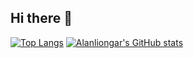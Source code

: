 ## Hi there 👋
[![Top Langs](https://github-readme-stats.vercel.app/api/top-langs/?username=alanliongar&layout=compact)](https://github.com/anuraghazra/github-readme-stats)
[![Alanliongar's GitHub stats](https://github-readme-stats.vercel.app/api?username=alanliongar&theme=shadow_green)](https://github.com/anuraghazra/github-readme-stats)


<!--
**alanliongar/alanliongar** is a ✨ _special_ ✨ repository because its `README.md` (this file) appears on your GitHub profile.

Here are some ideas to get you started:

- 🔭 I’m currently working on ...
- 🌱 I’m currently learning ...
- 👯 I’m looking to collaborate on ...
- 🤔 I’m looking for help with ...
- 💬 Ask me about ...
- 📫 How to reach me: ...
- 😄 Pronouns: ...
- ⚡ Fun fact: ...
-->
